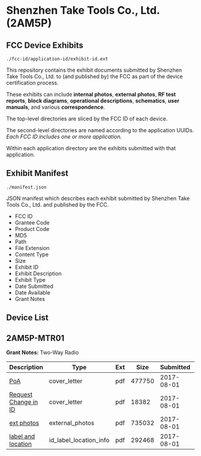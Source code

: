 # Shenzhen Take Tools Co., Ltd. (2AM5P)
## FCC Device Exhibits

```
./fcc-id/application-id/exhibit-id.ext
```

This repository contains the exhibit documents submitted by Shenzhen Take Tools Co., Ltd. to (and published by) the FCC as part of the device certification process.

These exhibits can include **internal photos**, **external photos**, **RF test reports**, **block diagrams**, **operational descriptions**, **schematics**, **user manuals**, and various **correspondence**.

The top-level directories are sliced by the FCC ID of each device.

The second-level directories are named according to the application UUIDs. *Each FCC ID includes one or more application.*

Within each application directory are the exhibits submitted with that application. 

## Exhibit Manifest

```
./manifest.json
```

JSON manifest which describes each exhibit submitted by Shenzhen Take Tools Co., Ltd. and published by the FCC.

- FCC ID
- Grantee Code
- Product Code
- MD5
- Path
- File Extension
- Content Type
- Size
- Exhibit ID
- Exhibit Description
- Exhibit Type
- Date Submitted
- Date Available
- Grant Notes

## Device List
## 2AM5P-MTR01
**Grant Notes:** Two-Way Radio

| Description | Type | Ext | Size | Submitted | Available |
| ----------- | ---- | --- | ---- | --------- | --------- |
| [PoA](2AM5P-MTR01/946e1a8c625dc7b979a88e709e576f22/3491197.pdf) | cover_letter | pdf | 477750 | 2017-08-01 | 2017-08-01 |
| [Request Change in ID](2AM5P-MTR01/946e1a8c625dc7b979a88e709e576f22/3491200.pdf) | cover_letter | pdf | 18382 | 2017-08-01 | 2017-08-01 |
| [ext photos](2AM5P-MTR01/946e1a8c625dc7b979a88e709e576f22/3467249.pdf) | external_photos | pdf | 735032 | 2017-08-01 | 2017-08-01 |
| [label and location](2AM5P-MTR01/946e1a8c625dc7b979a88e709e576f22/3491199.pdf) | id_label_location_info | pdf | 292468 | 2017-08-01 | 2017-08-01 |
